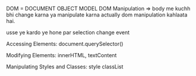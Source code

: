 DOM = DOCUMENT OBJECT MODEL
DOM Manipulation => body me kuchh bhi change karna ya manipulate karna actually dom manipulation kahlaata hai.

usse         ye kardo     ye hone par
selection    change       event


Accessing Elements:
    document.querySelector()

Modifying Elements:
    innerHTML, textContent

Manipulating Styles and Classes:
    style
    classList










